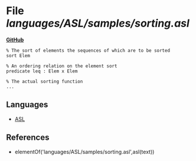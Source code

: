 # File _languages/ASL/samples/sorting.asl_
**[GitHub](https://github.com/softlang/yas/blob/master/languages/ASL/samples/sorting.asl)**
```
% The sort of elements the sequences of which are to be sorted
sort Elem

% An ordering relation on the element sort
predicate leq : Elem x Elem

% The actual sorting function
...
```

## Languages
* [ASL](../languages/ASL.md)

## References
* elementOf('languages/ASL/samples/sorting.asl',asl(text))

